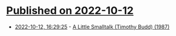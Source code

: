 # [Published on 2022-10-12](index.md)

* [2022-10-12, 16:29:25](https://lobste.rs/s/zullkz/little_smalltalk_timothy_budd_1987) - [A Little Smalltalk (Timothy Budd) (1987)](https://archive.org/details/ALittleSmalltalkBook)
